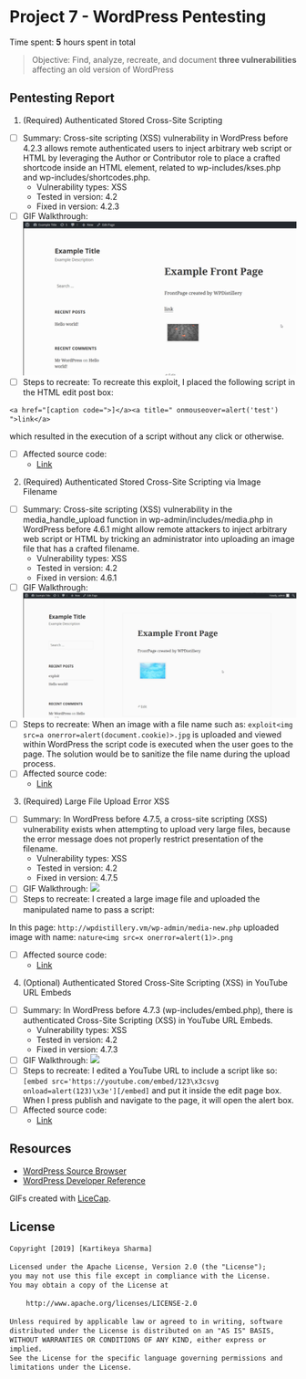 # Project 7 - WordPress Pentesting

Time spent: **5** hours spent in total

> Objective: Find, analyze, recreate, and document **three vulnerabilities** affecting an old version of WordPress

## Pentesting Report

1. (Required) Authenticated Stored Cross-Site Scripting
  - [ ] Summary: Cross-site scripting (XSS) vulnerability in WordPress before 4.2.3 allows remote authenticated users to inject arbitrary web script or HTML by leveraging the Author or Contributor role to place a crafted shortcode inside an HTML element, related to wp-includes/kses.php and wp-includes/shortcodes.php.
    - Vulnerability types: XSS
    - Tested in version: 4.2
    - Fixed in version: 4.2.3
  - [ ] GIF Walkthrough:
  ![](Exploit1.gif)
  - [ ] Steps to recreate: 
  To recreate this exploit, I placed the following script in the HTML edit post box:
  ```
  <a href="[caption code=">]</a><a title=" onmouseover=alert('test')  ">link</a>
  ```
which resulted in the execution of a script without any click or otherwise.
  - [ ] Affected source code:
    - [Link](https://klikki.fi/adv/wordpress3.html)
    
2. (Required) Authenticated Stored Cross-Site Scripting via Image Filename
  - [ ] Summary: Cross-site scripting (XSS) vulnerability in the media_handle_upload function in wp-admin/includes/media.php in WordPress before 4.6.1 might allow remote attackers to inject arbitrary web script or HTML by tricking an administrator into uploading an image file that has a crafted filename.
    - Vulnerability types: XSS
    - Tested in version: 4.2
    - Fixed in version: 4.6.1
  - [ ] GIF Walkthrough:
  ![](Exploit2.gif)
  - [ ] Steps to recreate:
  When an image with a file name such as:
  ```exploit<img src=a onerror=alert(document.cookie)>.jpg``` 
  is uploaded and viewed within WordPress the script code is executed when the user goes to the page.
  The solution would be to sanitize the file name during the upload process.
  - [ ] Affected source code:
    - [Link](https://github.com/WordPress/WordPress/commit/c9e60dab176635d4bfaaf431c0ea891e4726d6e0)
    
3. (Required) Large File Upload Error XSS
  - [ ] Summary: In WordPress before 4.7.5, a cross-site scripting (XSS) vulnerability exists when attempting to upload very large files, because the error message does not properly restrict presentation of the filename. 
    - Vulnerability types: XSS
    - Tested in version: 4.2
    - Fixed in version: 4.7.5
  - [ ] GIF Walkthrough:
  ![](Exploit3.gif)
  - [ ] Steps to recreate:
  I created a large image file and uploaded the manipulated name to pass a script:

  In this page:
  ```http://wpdistillery.vm/wp-admin/media-new.php```
  uploaded image with name:
  ```nature<img src=x onerror=alert(1)>.png```
  - [ ] Affected source code:
    - [Link](https://github.com/WordPress/WordPress/commit/8c7ea71edbbffca5d9766b7bea7c7f3722ffafa6)
    
4. (Optional) Authenticated Stored Cross-Site Scripting (XSS) in YouTube URL Embeds
  - [ ] Summary: In WordPress before 4.7.3 (wp-includes/embed.php), there is authenticated Cross-Site Scripting (XSS) in YouTube URL Embeds.
    - Vulnerability types: XSS
    - Tested in version: 4.2
    - Fixed in version: 4.7.3
  - [ ] GIF Walkthrough:
  ![](Exploit4.gif)
  - [ ] Steps to recreate:
  I edited a YouTube URL to include a script like so:
  ```[embed src='https://youtube.com/embed/123\x3csvg onload=alert(123)\x3e'][/embed]```
  and put it inside the edit page box. When I press publish and navigate to the page, it will open the alert box.
  - [ ] Affected source code:
    - [Link](https://github.com/WordPress/WordPress/commit/419c8d97ce8df7d5004ee0b566bc5e095f0a6ca8)

## Resources

- [WordPress Source Browser](https://core.trac.wordpress.org/browser/)
- [WordPress Developer Reference](https://developer.wordpress.org/reference/)

GIFs created with [LiceCap](http://www.cockos.com/licecap/).

## License

    Copyright [2019] [Kartikeya Sharma]

    Licensed under the Apache License, Version 2.0 (the "License");
    you may not use this file except in compliance with the License.
    You may obtain a copy of the License at

        http://www.apache.org/licenses/LICENSE-2.0

    Unless required by applicable law or agreed to in writing, software
    distributed under the License is distributed on an "AS IS" BASIS,
    WITHOUT WARRANTIES OR CONDITIONS OF ANY KIND, either express or implied.
    See the License for the specific language governing permissions and
    limitations under the License.
